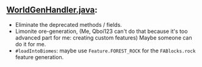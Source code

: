 ## [WorldGenHandler.java](/src/main/java/boblovespi/factoryautomation/common/worldgen/WorldGenHandler.java):
 * Eliminate the deprecated methods / fields.
 * Limonite ore-generation, (Me, Qboi123 can't do that because it's too advanced part for me: creating custom features) Maybe someone can do it for me.
 * `#loadIntoBiomes`: maybe use `Feature.FOREST_ROCK` for the `FABlocks.rock` feature generation.
